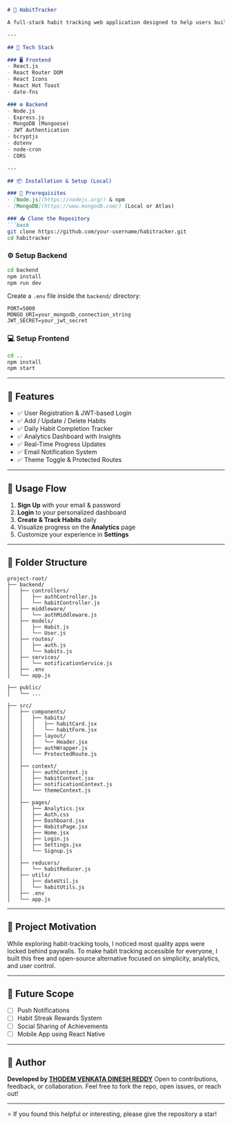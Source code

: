 
````markdown
# 🧠 HabitTracker

A full-stack habit tracking web application designed to help users build good habits and break bad ones through structured tracking, reminders, and real-time progress analytics. Built with the **MERN stack** (MongoDB, Express.js, React, Node.js), it features secure authentication, a rich dashboard, and customizable settings — all free and accessible.

---

## 🚀 Tech Stack

### 🖥️ Frontend
- React.js  
- React Router DOM  
- React Icons  
- React Hot Toast  
- date-fns

### ⚙️ Backend
- Node.js  
- Express.js  
- MongoDB (Mongoose)  
- JWT Authentication  
- bcryptjs  
- dotenv   
- node-cron  
- CORS

---

## 📦 Installation & Setup (Local)

### 🔧 Prerequisites
- [Node.js](https://nodejs.org/) & npm
- [MongoDB](https://www.mongodb.com/) (Local or Atlas)

### 📥 Clone the Repository
```bash
git clone https://github.com/your-username/habitracker.git
cd habitracker
````

### ⚙️ Setup Backend

```bash
cd backend
npm install
npm run dev
```

Create a `.env` file inside the `backend/` directory:

```env
PORT=5000
MONGO_URI=your_mongodb_connection_string
JWT_SECRET=your_jwt_secret
```

### 💻 Setup Frontend

```bash
cd ..
npm install
npm start
```

---

## 🔧 Features

* ✅ User Registration & JWT-based Login
* ✅ Add / Update / Delete Habits
* ✅ Daily Habit Completion Tracker
* ✅ Analytics Dashboard with Insights
* ✅ Real-Time Progress Updates
* ✅ Email Notification System
* ✅ Theme Toggle & Protected Routes

---

## 🧪 Usage Flow

1. **Sign Up** with your email & password
2. **Login** to your personalized dashboard
3. **Create & Track Habits** daily
4. Visualize progress on the **Analytics** page
5. Customize your experience in **Settings**

---

## 📁 Folder Structure

```
project-root/
├── backend/
│   ├── controllers/
│   │   ├── authController.js
│   │   └── habitController.js
│   ├── middleware/
│   │   └── authMiddleware.js
│   ├── models/
│   │   ├── Habit.js
│   │   └── User.js
│   ├── routes/
│   │   ├── auth.js
│   │   └── habits.js
│   ├── services/
│   │   └── notificationService.js
│   ├── .env
│   └── app.js

├── public/
│   └── ...

├── src/
│   ├── components/
│   │   ├── habits/
│   │   │   ├── habitCard.jsx
│   │   │   └── habitForm.jsx
│   │   ├── layout/
│   │   │   └── Header.jsx
│   │   ├── authWrapper.js
│   │   └── ProtectedRoute.js
│   │
│   ├── context/
│   │   ├── authContext.js
│   │   ├── habitContext.jsx
│   │   ├── notificationContext.js
│   │   └── themeContext.js
│   │
│   ├── pages/
│   │   ├── Analytics.jsx
│   │   ├── Auth.css
│   │   ├── Dashboard.jsx
│   │   ├── HabitsPage.jsx
│   │   ├── Home.jsx
│   │   ├── Login.js
│   │   ├── Settings.jsx
│   │   └── Signup.js
│   │
│   ├── reducers/
│   │   └── habitReducer.js
│   ├── utils/
│   │   ├── dateUtil.js
│   │   └── habitUtils.js
│   ├── .env
│   └── app.js
```

---

## 🎯 Project Motivation

While exploring habit-tracking tools, I noticed most quality apps were locked behind paywalls. To make habit tracking accessible for everyone, I built this free and open-source alternative focused on simplicity, analytics, and user control.

---

## 🧠 Future Scope

* [ ] Push Notifications
* [ ] Habit Streak Rewards System
* [ ] Social Sharing of Achievements
* [ ] Mobile App using React Native

---

## 🙋 Author

**Developed by [THODEM VENKATA DINESH REDDY](https://github.com/ThodemDinesh)**
Open to contributions, feedback, or collaboration.
Feel free to fork the repo, open issues, or reach out!

---

⭐ If you found this helpful or interesting, please give the repository a star!


